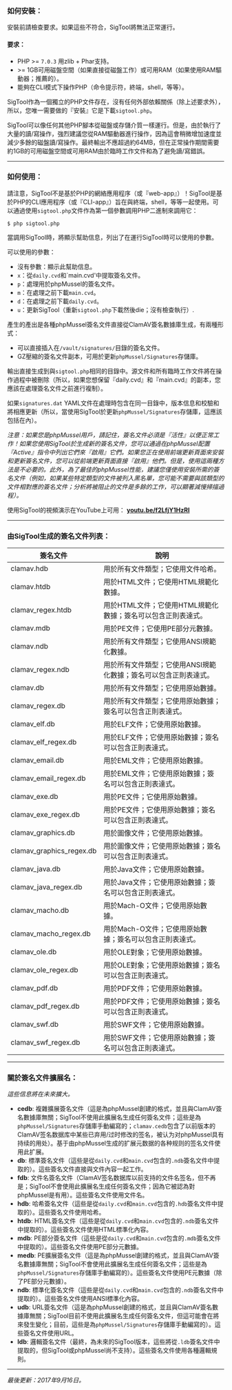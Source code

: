 ### 如何安裝：

安裝前請檢查要求。​如果這些不符合，SigTool將無法正常運行。

#### 要求：
- PHP &gt;= `7.0.3` 用zlib + Phar支持。
- &gt;= 1GB可用磁盤空間（如果直接從磁盤工作）或可用RAM（如果使用RAM驅動器；推薦的）。
- 能夠在CLI模式下操作PHP（命令提示符，終端，shell，等等）。

SigTool作為一個獨立的PHP文件存在，沒有任何外部依賴關係（除上述要求外），所以，您唯一需要做的『安裝』它是下載`sigtool.php`。

SigTool可以像任何其他PHP腳本從磁盤或存儲介質一樣運行。​但是，由於執行了大量的讀/寫操作，強烈建議您從RAM驅動器進行操作，因為這會稍微增加速度並減少多餘的磁盤讀/寫操作。​最終輸出不應超過約64MB，但在正常操作期間需要約1GB的可用磁盤空間或可用RAM由於臨時工作文件和為了避免讀/寫錯誤。

---


### 如何使用：

請注意，SigTool不是基於PHP的網絡應用程序（或『web-app』）！​SigTool是基於PHP的CLI應用程序（或『CLI-app』）旨在與終端，shell，等等一起使用。​可以通過使用`sigtool.php`文件作為第一個參數調用PHP二進制來調用它：

`$ php sigtool.php`

當調用SigTool時，將顯示幫助信息，列出了在運行SigTool時可以使用的參數。

可以使用的參數：
- 沒有參數：顯示此幫助信息。
- `x`：從`daily.cvd`和`main.cvd'中提取簽名文件。
- `p`：處理用於phpMussel的簽名文件。
- `m`：在處理之前下載`main.cvd`。
- `d`：在處理之前下載`daily.cvd`。
- `u`：更新SigTool（重新`sigtool.php`下載然後die；沒有檢查執行）.

產生的產出是各種phpMussel簽名文件直接從ClamAV簽名數據庫生成，有兩種形式：
- 可以直接插入在`/vault/signatures/`目錄的簽名文件。
- GZ壓縮的簽名文件副本，可用於更新`phpMussel/Signatures`存儲庫。

輸出直接生成到與`sigtool.php`相同的目錄中。​源文件和所有臨時工作文件將在操作過程中被刪除（所以，如果您想保留『daily.cvd』和『main.cvd』的副本，您應該在處理簽名文件之前進行複制）。

如果`signatures.dat` YAML文件在處理時包含在同一目錄中，版本信息和校驗和將相應更新（所以，當使用SigTool於更新`phpMussel/Signatures`存儲庫，這應該包括在內）。

*注意：如果您是phpMussel用戶，請記住，簽名文件必須是『活性』以便正常工作！​如果您使用SigTool於生成新的簽名文件，您可以通過在phpMussel配置『Active』指令中列出它們來『啟用』它們。​如果您正在使用前端更新頁面來安裝和更新簽名文件，您可以從前端更新頁面直接『啟用』他們。​但是，使用這兩種方法是不必要的。​此外，為了最佳的phpMussel性能，建議您僅使用安裝所需的簽名文件（例如，如果某些特定類型的文件被列入黑名單，您可能不需要與該類型的文件相對應的簽名文件；​分析將被阻止的文件是多餘的工作，可以顯著減慢掃描過程）。*

使用SigTool的視頻演示在YouTube上可用： __[youtu.be/f2LfjY1HzRI](https://youtu.be/f2LfjY1HzRI)__

---


### 由SigTool生成的簽名文件列表：
簽名文件 | 說明
---|---
clamav.hdb | 用於所有文件類型；它使用文件哈希。
clamav.htdb | 用於HTML文件；它使用HTML規範化數據。
clamav_regex.htdb | 用於HTML文件；它使用HTML規範化數據；簽名可以包含正則表達式。
clamav.mdb | 用於PE文件；它使用PE部分元數據。
clamav.ndb | 用於所有文件類型；它使用ANSI規範化數據。
clamav_regex.ndb | 用於所有文件類型；它使用ANSI規範化數據；簽名可以包含正則表達式。
clamav.db | 用於所有文件類型；它使用原始數據。
clamav_regex.db | 用於所有文件類型；它使用原始數據；簽名可以包含正則表達式。
clamav_elf.db | 用於ELF文件；它使用原始數據。
clamav_elf_regex.db | 用於ELF文件；它使用原始數據；簽名可以包含正則表達式。
clamav_email.db | 用於EML文件；它使用原始數據。
clamav_email_regex.db | 用於EML文件；它使用原始數據；簽名可以包含正則表達式。
clamav_exe.db | 用於PE文件；它使用原始數據。
clamav_exe_regex.db | 用於PE文件；它使用原始數據；簽名可以包含正則表達式。
clamav_graphics.db | 用於圖像文件；它使用原始數據。
clamav_graphics_regex.db | 用於圖像文件；它使用原始數據；簽名可以包含正則表達式。
clamav_java.db | 用於Java文件；它使用原始數據。
clamav_java_regex.db | 用於Java文件；它使用原始數據；簽名可以包含正則表達式。
clamav_macho.db | 用於Mach-O文件；它使用原始數據。
clamav_macho_regex.db | 用於Mach-O文件；它使用原始數據；簽名可以包含正則表達式。
clamav_ole.db | 用於OLE對象；它使用原始數據。
clamav_ole_regex.db | 用於OLE對象；它使用原始數據；簽名可以包含正則表達式。
clamav_pdf.db | 用於PDF文件；它使用原始數據。
clamav_pdf_regex.db | 用於PDF文件；它使用原始數據；簽名可以包含正則表達式。
clamav_swf.db | 用於SWF文件；它使用原始數據。
clamav_swf_regex.db | 用於SWF文件；它使用原始數據；簽名可以包含正則表達式。

---


### 關於簽名文件擴展名：
*這些信息將在未來擴大。*

- __cedb__: 複雜擴展簽名文件（這是為phpMussel創建的格式，並且與ClamAV簽名數據庫無關；​SigTool不使用此擴展名生成任何簽名文件；​這些是為`phpMussel/Signatures`存儲庫手動編寫的；​`clamav.cedb`包含了以前版本的ClamAV签名数据库中某些已弃用/过时修改的签名，​被认为对phpMussel具有持续的用处）。​基于由phpMussel生成的扩展元数据的各种规则的签名文件使用此扩展。
- __db__: 標準簽名文件（這些是從`daily.cvd`和`main.cvd`包含的`.ndb`簽名文件中提取的）。​這些簽名文件直接與文件內容一起工作。
- __fdb__: 文件名簽名文件（ClamAV签名数据库以前支持的文件名签名，但不再是；​SigTool不會使用此擴展名生成任何簽名文件；​因為它被認為對phpMussel是有用）。​這些簽名文件使用文件名。
- __hdb__: 哈希簽名文件（這些是從`daily.cvd`和`main.cvd`包含的`.hdb`簽名文件中提取的）。​這些簽名文件使用哈希。
- __htdb__: HTML簽名文件（這些是從`daily.cvd`和`main.cvd`包含的`.ndb`簽名文件中提取的）。​這些簽名文件使用HTML標準化內容。
- __mdb__: PE部分簽名文件（這些是從`daily.cvd`和`main.cvd`包含的`.mdb`簽名文件中提取的）。​這些簽名文件使用PE部分元數據。
- __medb__: PE擴展簽名文件（這是為phpMussel創建的格式，並且與ClamAV簽名數據庫無關；​SigTool不會使用此擴展名生成任何簽名文件；​這些是為`phpMussel/Signatures`存儲庫手動編寫的）。​這些簽名文件使用PE元數據（除了PE部分元數據）。
- __ndb__: 標準化簽名文件（這些是從`daily.cvd`和`main.cvd`包含的`.ndb`簽名文件中提取的）。​這些簽名文件使用ANSI標準化內容。
- __udb__: URL簽名文件（這是為phpMussel創建的格式，並且與ClamAV簽名數據庫無關；​SigTool目前不使用此擴展名生成任何簽名文件，但這可能會在將來發生變化；目前，這些是為`phpMussel/Signatures`存儲庫手動編寫的）。​這些簽名文件使用URL。
- __ldb__: 邏輯簽名文件（最終，為未來的SigTool版本，這些將從`.ldb`簽名文件中提取的，但SigTool或phpMussel尚不支持）。​這些簽名文件使用各種邏輯規則。


---


*最後更新：2017年9月16日。*
